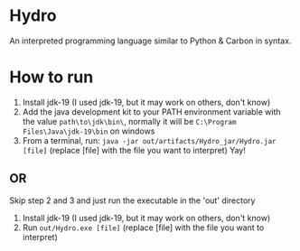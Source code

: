 # Hydro
An interpreted programming language similar to Python & Carbon in syntax.

# How to run
1. Install jdk-19 (I used jdk-19, but it may work on others, don't know)
2. Add the java development kit to your PATH environment variable with the value `path\to\jdk\bin\`, normally it will be `C:\Program Files\Java\jdk-19\bin` on windows
3. From a terminal, run: `java -jar out/artifacts/Hydro_jar/Hydro.jar [file]` (replace [file] with the file you want to interpret)
   Yay!

## OR
Skip step 2 and 3 and just run the executable in the 'out' directory
1. Install jdk-19 (I used jdk-19, but it may work on others, don't know)
2. Run `out/Hydro.exe [file]` (replace [file] with the file you want to interpret)
